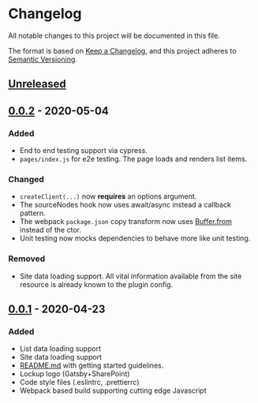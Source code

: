 # Changelog

All notable changes to this project will be documented in this file.

The format is based on [Keep a Changelog](https://keepachangelog.com/en/1.0.0/),
and this project adheres to [Semantic Versioning](https://semver.org/spec/v2.0.0.html).

## [Unreleased]

## [0.0.2] - 2020-05-04

### Added
- End to end testing support via cypress.
- `pages/index.js` for e2e testing. The page loads and renders list items.

### Changed
- `createClient(...)` now **requires** an options argument.
- The sourceNodes hook now uses await/async instead a callback pattern.
- The webpack `package.json` copy transform now uses [Buffer.from](https://nodejs.org/api/buffer.html#buffer_class_method_buffer_from_array) instead of the ctor.
- Unit testing now mocks dependencies to behave more like unit testing.

### Removed
- Site data loading support. All vital information available from the site resource is already known to the plugin config.

## [0.0.1] - 2020-04-23

### Added

- List data loading support
- Site data loading support
- [README.md](README.md) with getting started guidelines.
- Lockup logo (Gatsby+SharePoint)
- Code style files (.eslintrc, .prettierrc)
- Webpack based build supporting cutting edge Javascript

[unreleased]: https://github.com/iteam-consulting/gatsby-source-sharepoint-online/compare/0.0.2...HEAD
[0.0.2]: https://github.com/iteam-consulting/gatsby-source-sharepoint-online/compare/0.0.1...0.0.2
[0.0.1]: https://github.com/iteam-consulting/gatsby-source-sharepoint-online/releases/tag/v0.0.1
